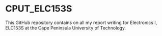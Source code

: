 # CPUT_ELC153S

This GitHub repository contains on all my report writing for Electronics I, ELC153S at the Cape Peninsula University of Technology.
 
